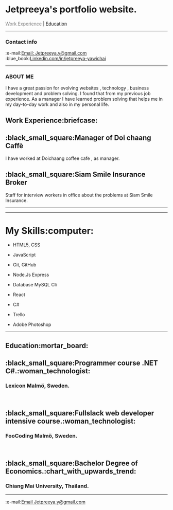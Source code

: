 # Jetpreeya's portfolio website.
<!DOCTYPE html>
<html lang="en" >
<head>
 
</head>

<body>
  <div class="navbar" id="myTopnav" >
    <a href="#c2", style = "color:gray; ">Work Experience</a>  |
    <a href="#c4">Education</a>
    <a href="javascript:void(0);" class="icon" onclick="myFunction()"></a>
  </div>
<hr>
<section class="contract"> 
    <div class="icon-bar" id="c3">
     <h3>Contact info </h3> 
        :e-mail:<a class="active" href="mailto: Jetpreeya.y@gmail.com"><i class="fa fa-envelope"></i>Email: Jetpreeya.y@gmail.com</a><br>
        :blue_book:<a href="https://www.linkedin.com/in/jetpreeya-yawichai-42009b144/"  target="_blank"><i class="fa fa-linkedin"></i>Linkedin.com/in/jetpreeya-yawichai</a><br>
      </div>
</section>
<hr>
   <h3>ABOUT ME </h3>
 <p>I have a great passion for evolving websites , technology , business development and problem solving.
  I found that from my previous job experience. As a manager I have learned problem solving that helps me in my day-to-day work and also in my personal life. 
</p>
    <section class="work-experince">
    <h1 id="c2">Work Experience:briefcase:</h1>
    <div class="timeline">
        <div class="container left">
          <div class="content">
            <h2>:black_small_square:Manager of Doi chaang Caffè</h2>
            <p> I have worked at Doichaang coffee cafe , as manager.<br></p>
          </div>
        </div>
        <div class="container">
          <div class="content">
            <h2>:black_small_square:Siam Smile Insurance Broker</h2>
            <p>Staff for interview workers in office about the problems at Siam Smile Insurance.</p>
          </div>
          <hr>
        </section> 
        <hr>
      <h1>My Skills:computer:</h1>
<ul>
<li><p>HTML5, CSS </p></li>
<div class="container">
  
</div>

<li><p>JavaScript</p></li>
<div class="container">
</div>

<li><p>Git, GitHub</p></li>
<div class="container"> 
</div>

<li><p>Node.Js Express</p></li>
<div class="container">
  
</div>
 <li><p>Database MySQL Cli </p></li>
<div class="container">
  
</div>    
<li><p>React</p></li>
<div class="container">
</div>
 
 <li><p>C#</p></li>
<div class="container">
</div>

<li><p>Trello</p></li>
<div class="container">  
</div>

<li><p>Adobe Photoshop</p></li>
<div class="container"> 
</div>
</ul>
<hr>
<section class="Education">
    <h1 id="c4">Education:mortar_board:</h1>
    <div class="timeline">
          <div class="container">
           <div class="content">
              <h2>:black_small_square:Programmer course .NET C#.:woman_technologist:</h2>
             <h3>Lexicon Malmö, Sweden.</h3> <br>
            </div>
            <div class="content">
              <h2>:black_small_square:Fullslack web developer intensive course.:woman_technologist:</h2>
             <h3>FooCoding Malmö, Sweden.</h3> <br>
           </div>
          <div class="container">
          <div class="content">
          <h2>  :black_small_square:Bachelor Degree of Economics.:chart_with_upwards_trend:</h2>
            <h3>Chiang Mai University, Thailand.</h3>
          </div>
        </div>
        </section>
  <hr>
  <section class="contract"> 
    <div class="icon-bar" id="c3">
        :e-mail:<a class="active" href="mailto: Jetpreeya.y@gmail.com"><i class="fa fa-envelope"></i>Email Jetpreeya.y@gmail.com</a><br>
       <br>
</html>
